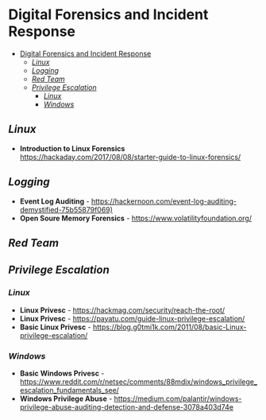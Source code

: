 # Digital Forensics and Incident Response

- [Digital Forensics and Incident Response](#digital-forensics-and-incident-response)
  - [_Linux_](#linux)
  - [_Logging_](#logging)
  - [_Red Team_](#red-team)
  - [_Privilege Escalation_](#privilege-escalation)
    - [_Linux_](#linux-1)
    - [_Windows_](#windows)

## _Linux_

* **Introduction to Linux Forensics** <https://hackaday.com/2017/08/08/starter-guide-to-linux-forensics/>

## _Logging_

* **Event Log Auditing** - <https://hackernoon.com/event-log-auditing-demystified-75b55879f069)>
* **Open Soure Memory Forensics** - <https://www.volatilityfoundation.org/>

## _Red Team_

## _Privilege Escalation_

### _Linux_ 

* **Linux Privesc** - <https://hackmag.com/security/reach-the-root/>
* **Linux Privesc** - <https://payatu.com/guide-linux-privilege-escalation/>
* **Basic Linux Privesc** - <https://blog.g0tmi1k.com/2011/08/basic-Linux-privilege-escalation/>

### _Windows_

* **Basic Windows Privesc** - <https://www.reddit.com/r/netsec/comments/88mdix/windows_privilege_escalation_fundamentals_see/>
* **Windows Privilege Abuse** - <https://medium.com/palantir/windows-privilege-abuse-auditing-detection-and-defense-3078a403d74e>

